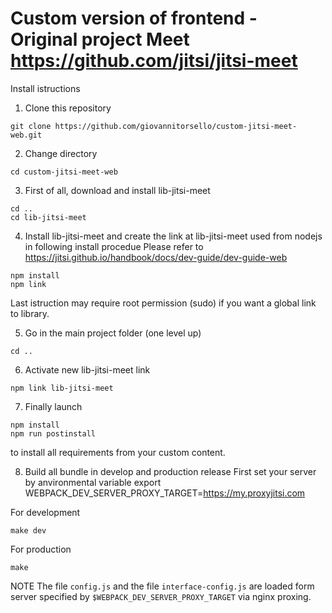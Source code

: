 # Custom version of frontend - Original project Meet https://github.com/jitsi/jitsi-meet

Install istructions

1) Clone this repository
```
git clone https://github.com/giovannitorsello/custom-jitsi-meet-web.git
```
2) Change directory
```
cd custom-jitsi-meet-web
```

3) First of all, download and install lib-jitsi-meet
```
cd ..
cd lib-jitsi-meet
```

4) Install lib-jitsi-meet and create the link at lib-jitsi-meet used from nodejs in following install procedue
Please refer to  https://jitsi.github.io/handbook/docs/dev-guide/dev-guide-web
```
npm install
npm link
```
Last istruction may require root permission (sudo) if you want a global link to library.

5) Go in the main project folder (one level up)
```
cd ..
```

6) Activate new lib-jitsi-meet link
```
npm link lib-jitsi-meet
```

7) Finally launch 
```
npm install
npm run postinstall
```
to install all requirements from your custom content.

8) Build all bundle in develop and production release
First set your server by anvironmental variable
export WEBPACK_DEV_SERVER_PROXY_TARGET=https://my.proxyjitsi.com


For development
```
make dev 
```

For production
```
make
```

NOTE
The file `config.js` and the file `interface-config.js` are loaded form server specified by `$WEBPACK_DEV_SERVER_PROXY_TARGET`
via nginx proxing.



